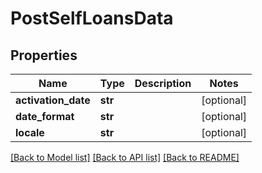 # PostSelfLoansData

## Properties
Name | Type | Description | Notes
------------ | ------------- | ------------- | -------------
**activation_date** | **str** |  | [optional] 
**date_format** | **str** |  | [optional] 
**locale** | **str** |  | [optional] 

[[Back to Model list]](../README.md#documentation-for-models) [[Back to API list]](../README.md#documentation-for-api-endpoints) [[Back to README]](../README.md)

